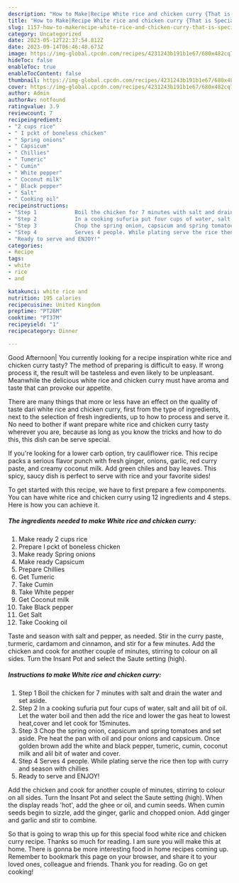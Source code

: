 ```yaml
---
description: "How to Make|Recipe White rice and chicken curry {That is Special"
title: "How to Make|Recipe White rice and chicken curry {That is Special"
slug: 1157-how-to-makerecipe-white-rice-and-chicken-curry-that-is-special
category: Uncategorized
date: 2023-05-12T22:37:54.812Z
date: 2023-09-14T06:46:48.673Z
image: https://img-global.cpcdn.com/recipes/4231243b191b1e67/680x482cq70/white-rice-and-chicken-curry-recipe-main-photo.jpg
hideToc: false
enableToc: true
enableTocContent: false
thumbnail: https://img-global.cpcdn.com/recipes/4231243b191b1e67/680x482cq70/white-rice-and-chicken-curry-recipe-main-photo.jpg
cover: https://img-global.cpcdn.com/recipes/4231243b191b1e67/680x482cq70/white-rice-and-chicken-curry-recipe-main-photo.jpg
author: Admin
authorAv: notfound
ratingvalue: 3.9
reviewcount: 7
recipeingredient:
- "2 cups rice"
- " I pckt of boneless chicken"
- " Spring onions"
- " Capsicum"
- " Chillies"
- " Tumeric"
- " Cumin"
- " White pepper"
- " Coconut milk"
- " Black pepper"
- " Salt"
- " Cooking oil"
recipeinstructions:
- "Step 1            Boil the chicken for 7 minutes with salt and drain the water and set aside."
- "Step 2            In a cooking sufuria put four cups of water, salt and alil bit of oil. Let the water boil and then add the rice and lower the gas heat to lowest heat,cover and let cook for 15minutes."
- "Step 3            Chop the spring onion, capsicum and spring tomatoes and set aside. Pre heat the pan with oil and pour onions and capsicum. Once golden brown add the white and black pepper, tumeric, cumin, coconut milk and alil bit of water and cover."
- "Step 4            Serves 4 people. While plating serve the rice then top with curry and season with chillies"
- "Ready to serve and ENJOY!"
categories:
- Recipe
tags:
- white
- rice
- and

katakunci: white rice and 
nutrition: 195 calories
recipecuisine: United Kingdom
preptime: "PT26M"
cooktime: "PT37M"
recipeyield: "1"
recipecategory: Dinner

---
```



Good Afternoon| You currently looking for a recipe inspiration white rice and chicken curry tasty? The method of preparing is difficult to easy. If wrong process it, the result will be tasteless and even likely to be unpleasant. Meanwhile the delicious white rice and chicken curry must have aroma and taste that can provoke our appetite.






There are many things that more or less have an effect on the quality of taste dari white rice and chicken curry, first from the type of ingredients, next to the selection of fresh ingredients, up to how to process and serve it. No need to bother if want prepare white rice and chicken curry tasty wherever you are, because as long as you know the tricks and how to do this, this dish can be serve  special.


If you&#39;re looking for a lower carb option, try cauliflower rice. This recipe packs a serious flavor punch with fresh ginger, onions, garlic, red curry paste, and creamy coconut milk. Add green chiles and bay leaves. This spicy, saucy dish is perfect to serve with rice and your favorite sides!


To get started with this recipe, we have to first prepare a few components. You can have white rice and chicken curry using 12 ingredients and 4 steps. Here is how you can achieve it.

<!--inarticleads1-->

##### The ingredients needed to make White rice and chicken curry:

1. Make ready 2 cups rice
1. Prepare  I pckt of boneless chicken
1. Make ready  Spring onions
1. Make ready  Capsicum
1. Prepare  Chillies
1. Get  Tumeric
1. Take  Cumin
1. Take  White pepper
1. Get  Coconut milk
1. Take  Black pepper
1. Get  Salt
1. Take  Cooking oil


Taste and season with salt and pepper, as needed. Stir in the curry paste, turmeric, cardamom and cinnamon, and stir for a few minutes. Add the chicken and cook for another couple of minutes, stirring to colour on all sides. Turn the Insant Pot and select the Saute setting (high). 

<!--inarticleads2-->

##### Instructions to make White rice and chicken curry:

1. Step 1            Boil the chicken for 7 minutes with salt and drain the water and set aside.
1. Step 2            In a cooking sufuria put four cups of water, salt and alil bit of oil. Let the water boil and then add the rice and lower the gas heat to lowest heat,cover and let cook for 15minutes.
1. Step 3            Chop the spring onion, capsicum and spring tomatoes and set aside. Pre heat the pan with oil and pour onions and capsicum. Once golden brown add the white and black pepper, tumeric, cumin, coconut milk and alil bit of water and cover.
1. Step 4            Serves 4 people. While plating serve the rice then top with curry and season with chillies
1. Ready to serve and ENJOY!

Add the chicken and cook for another couple of minutes, stirring to colour on all sides. Turn the Insant Pot and select the Saute setting (high). When the display reads &#39;hot&#39;, add the ghee or oil, and cumin seeds. When cumin seeds begin to sizzle, add the ginger, garlic and chopped onion. Add ginger and garlic and stir to combine. 

So that is going to wrap this up for this special food white rice and chicken curry recipe. Thanks so much for reading. I am sure you will make this at home. There is gonna be more interesting food in home recipes coming up. Remember to bookmark this page on your browser, and share it to your loved ones, colleague and friends. Thank you for reading. Go on get cooking!

